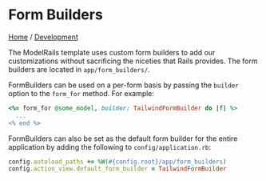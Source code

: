 # Form Builders
[Home](/) / [Development](/development/README.md)

The ModelRails template uses custom form builders to add our customizations without sacrificing the niceties that Rails provides. The form builders are located in `app/form_builders/`.

FormBuilders can be used on a per-form basis by passing the `builder` option to the `form_for` method. For example:

```ruby
<%= form_for @some_model, builder: TailwindFormBuilder do |f| %>
  ...  
<% end %>
```

FormBuilders can also be set as the default form builder for the entire application by adding the following to `config/application.rb`:

```ruby 
config.autoload_paths += %W(#{config.root}/app/form_builders)
config.action_view.default_form_builder = TailwindFormBuilder
```


